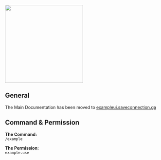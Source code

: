 <img src="https://github.com/SaveConnectionPE/ExampleUI/blob/master/ExampleUI.png" width="256" height="256">

## General
The Main Documentation has been moved to <a title="exampleui.saveconnection.ga" href="https://exampleui.saveconnection.ga" target="_blank">exampleui.saveconnection.ga</a>

## Command & Permission
**The Command:**
<br>
``/example``

**The Permission:**
<br>
``example.use``
